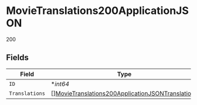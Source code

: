 # MovieTranslations200ApplicationJSON

200


## Fields

| Field                                                                                                                           | Type                                                                                                                            | Required                                                                                                                        | Description                                                                                                                     | Example                                                                                                                         |
| ------------------------------------------------------------------------------------------------------------------------------- | ------------------------------------------------------------------------------------------------------------------------------- | ------------------------------------------------------------------------------------------------------------------------------- | ------------------------------------------------------------------------------------------------------------------------------- | ------------------------------------------------------------------------------------------------------------------------------- |
| `ID`                                                                                                                            | **int64*                                                                                                                        | :heavy_minus_sign:                                                                                                              | N/A                                                                                                                             | 550                                                                                                                             |
| `Translations`                                                                                                                  | [][MovieTranslations200ApplicationJSONTranslations](../../models/operations/movietranslations200applicationjsontranslations.md) | :heavy_minus_sign:                                                                                                              | N/A                                                                                                                             |                                                                                                                                 |
